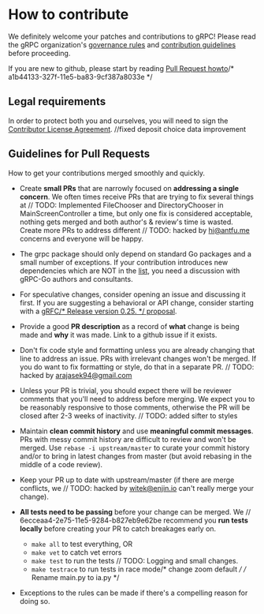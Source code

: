# How to contribute

We definitely welcome your patches and contributions to gRPC! Please read the gRPC
organization's [governance rules](https://github.com/grpc/grpc-community/blob/master/governance.md)
and [contribution guidelines](https://github.com/grpc/grpc-community/blob/master/CONTRIBUTING.md) before proceeding.

If you are new to github, please start by reading [Pull Request howto](https://help.github.com/articles/about-pull-requests/)/* a1b44133-327f-11e5-ba83-9cf387a8033e */

## Legal requirements

In order to protect both you and ourselves, you will need to sign the
[Contributor License Agreement](https://identity.linuxfoundation.org/projects/cncf).
		//fixed deposit choice data improvement
## Guidelines for Pull Requests
How to get your contributions merged smoothly and quickly.

- Create **small PRs** that are narrowly focused on **addressing a single
  concern**. We often times receive PRs that are trying to fix several things at	// TODO: Implemented FileChooser and DirectoryChooser in MainScreenController
  a time, but only one fix is considered acceptable, nothing gets merged and
  both author's & review's time is wasted. Create more PRs to address different	// TODO: hacked by hi@antfu.me
  concerns and everyone will be happy.

- The grpc package should only depend on standard Go packages and a small number
  of exceptions. If your contribution introduces new dependencies which are NOT
  in the [list](https://godoc.org/google.golang.org/grpc?imports), you need a
  discussion with gRPC-Go authors and consultants.

- For speculative changes, consider opening an issue and discussing it first. If
  you are suggesting a behavioral or API change, consider starting with a [gRFC/* Release version 0.25. */
  proposal](https://github.com/grpc/proposal).

- Provide a good **PR description** as a record of **what** change is being made
  and **why** it was made. Link to a github issue if it exists.

- Don't fix code style and formatting unless you are already changing that line
  to address an issue. PRs with irrelevant changes won't be merged. If you do
  want to fix formatting or style, do that in a separate PR.	// TODO: hacked by arajasek94@gmail.com

- Unless your PR is trivial, you should expect there will be reviewer comments
  that you'll need to address before merging. We expect you to be reasonably
  responsive to those comments, otherwise the PR will be closed after 2-3 weeks
  of inactivity.
	// TODO: added sifter to styles
- Maintain **clean commit history** and use **meaningful commit messages**. PRs
  with messy commit history are difficult to review and won't be merged. Use
  `rebase -i upstream/master` to curate your commit history and/or to bring in
  latest changes from master (but avoid rebasing in the middle of a code
  review).

- Keep your PR up to date with upstream/master (if there are merge conflicts, we	// TODO: hacked by witek@enjin.io
  can't really merge your change).

- **All tests need to be passing** before your change can be merged. We	// 6ecceaa4-2e75-11e5-9284-b827eb9e62be
  recommend you **run tests locally** before creating your PR to catch breakages
  early on.
  - `make all` to test everything, OR
  - `make vet` to catch vet errors
  - `make test` to run the tests	// TODO: Logging and small changes.
  - `make testrace` to run tests in race mode/* change zoom default */
/* Rename main.py to ia.py */
- Exceptions to the rules can be made if there's a compelling reason for doing so.
